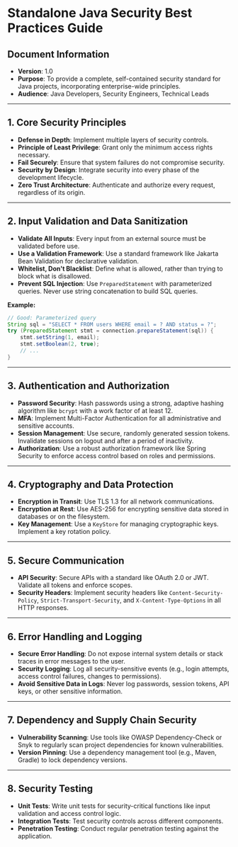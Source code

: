 # Standalone Java Security Best Practices Guide

## Document Information
- **Version**: 1.0
- **Purpose**: To provide a complete, self-contained security standard for Java projects, incorporating enterprise-wide principles.
- **Audience**: Java Developers, Security Engineers, Technical Leads

---

## 1. Core Security Principles

- **Defense in Depth**: Implement multiple layers of security controls.
- **Principle of Least Privilege**: Grant only the minimum access rights necessary.
- **Fail Securely**: Ensure that system failures do not compromise security.
- **Security by Design**: Integrate security into every phase of the development lifecycle.
- **Zero Trust Architecture**: Authenticate and authorize every request, regardless of its origin.

---

## 2. Input Validation and Data Sanitization

- **Validate All Inputs**: Every input from an external source must be validated before use.
- **Use a Validation Framework**: Use a standard framework like Jakarta Bean Validation for declarative validation.
- **Whitelist, Don't Blacklist**: Define what is allowed, rather than trying to block what is disallowed.
- **Prevent SQL Injection**: Use `PreparedStatement` with parameterized queries. Never use string concatenation to build SQL queries.

**Example:**
```java
// Good: Parameterized query
String sql = "SELECT * FROM users WHERE email = ? AND status = ?";
try (PreparedStatement stmt = connection.prepareStatement(sql)) {
    stmt.setString(1, email);
    stmt.setBoolean(2, true);
    // ...
}
```

---

## 3. Authentication and Authorization

- **Password Security**: Hash passwords using a strong, adaptive hashing algorithm like `bcrypt` with a work factor of at least 12.
- **MFA**: Implement Multi-Factor Authentication for all administrative and sensitive accounts.
- **Session Management**: Use secure, randomly generated session tokens. Invalidate sessions on logout and after a period of inactivity.
- **Authorization**: Use a robust authorization framework like Spring Security to enforce access control based on roles and permissions.

---

## 4. Cryptography and Data Protection

- **Encryption in Transit**: Use TLS 1.3 for all network communications.
- **Encryption at Rest**: Use AES-256 for encrypting sensitive data stored in databases or on the filesystem.
- **Key Management**: Use a `KeyStore` for managing cryptographic keys. Implement a key rotation policy.

---

## 5. Secure Communication

- **API Security**: Secure APIs with a standard like OAuth 2.0 or JWT. Validate all tokens and enforce scopes.
- **Security Headers**: Implement security headers like `Content-Security-Policy`, `Strict-Transport-Security`, and `X-Content-Type-Options` in all HTTP responses.

---

## 6. Error Handling and Logging

- **Secure Error Handling**: Do not expose internal system details or stack traces in error messages to the user.
- **Security Logging**: Log all security-sensitive events (e.g., login attempts, access control failures, changes to permissions).
- **Avoid Sensitive Data in Logs**: Never log passwords, session tokens, API keys, or other sensitive information.

---

## 7. Dependency and Supply Chain Security

- **Vulnerability Scanning**: Use tools like OWASP Dependency-Check or Snyk to regularly scan project dependencies for known vulnerabilities.
- **Version Pinning**: Use a dependency management tool (e.g., Maven, Gradle) to lock dependency versions.

---

## 8. Security Testing

- **Unit Tests**: Write unit tests for security-critical functions like input validation and access control logic.
- **Integration Tests**: Test security controls across different components.
- **Penetration Testing**: Conduct regular penetration testing against the application.
